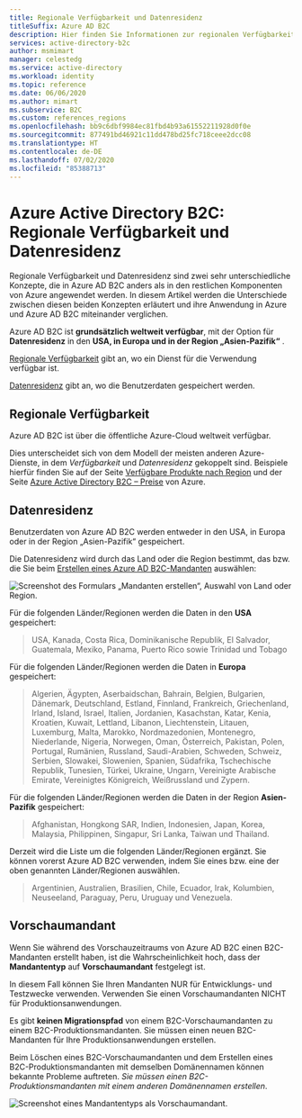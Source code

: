 ```yaml
---
title: Regionale Verfügbarkeit und Datenresidenz
titleSuffix: Azure AD B2C
description: Hier finden Sie Informationen zur regionalen Verfügbarkeit, zur Datenresidenz und zu Azure Active Directory B2C-Vorschaumandanten.
services: active-directory-b2c
author: msmimart
manager: celestedg
ms.service: active-directory
ms.workload: identity
ms.topic: reference
ms.date: 06/06/2020
ms.author: mimart
ms.subservice: B2C
ms.custom: references_regions
ms.openlocfilehash: bb9c6dbf9984ec81fbd4b93a61552211928d0f0e
ms.sourcegitcommit: 877491bd46921c11dd478bd25fc718ceee2dcc08
ms.translationtype: HT
ms.contentlocale: de-DE
ms.lasthandoff: 07/02/2020
ms.locfileid: "85388713"
---
```

# <a name="azure-active-directory-b2c-region-availability--data-residency"></a>Azure Active Directory B2C: Regionale Verfügbarkeit und Datenresidenz

Regionale Verfügbarkeit und Datenresidenz sind zwei sehr unterschiedliche Konzepte, die in Azure AD B2C anders als in den restlichen Komponenten von Azure angewendet werden. In diesem Artikel werden die Unterschiede zwischen diesen beiden Konzepten erläutert und ihre Anwendung in Azure und Azure AD B2C miteinander verglichen.

Azure AD B2C ist **grundsätzlich weltweit verfügbar**, mit der Option für **Datenresidenz** in den **USA, in Europa und in der Region „Asien-Pazifik“** .

[Regionale Verfügbarkeit](#region-availability) gibt an, wo ein Dienst für die Verwendung verfügbar ist.

[Datenresidenz](#data-residency) gibt an, wo die Benutzerdaten gespeichert werden.

## <a name="region-availability"></a>Regionale Verfügbarkeit

Azure AD B2C ist über die öffentliche Azure-Cloud weltweit verfügbar.

Dies unterscheidet sich von dem Modell der meisten anderen Azure-Dienste, in dem *Verfügbarkeit* und *Datenresidenz* gekoppelt sind. Beispiele hierfür finden Sie auf der Seite [Verfügbare Produkte nach Region](https://azure.microsoft.com/regions/services/) und der Seite [Azure Active Directory B2C – Preise](https://azure.microsoft.com/pricing/details/active-directory-b2c/) von Azure.

## <a name="data-residency"></a>Datenresidenz

Benutzerdaten von Azure AD B2C werden entweder in den USA, in Europa oder in der Region „Asien-Pazifik“ gespeichert.

Die Datenresidenz wird durch das Land oder die Region bestimmt, das bzw. die Sie beim [Erstellen eines Azure AD B2C-Mandanten](tutorial-create-tenant.md) auswählen:

![Screenshot des Formulars „Mandanten erstellen“, Auswahl von Land oder Region.](./media/data-residency/data-residency-b2c-tenant.png)

Für die folgenden Länder/Regionen werden die Daten in den **USA** gespeichert:

> USA, Kanada, Costa Rica, Dominikanische Republik, El Salvador, Guatemala, Mexiko, Panama, Puerto Rico sowie Trinidad und Tobago

Für die folgenden Länder/Regionen werden die Daten in **Europa** gespeichert:

> Algerien, Ägypten, Aserbaidschan, Bahrain, Belgien, Bulgarien, Dänemark, Deutschland, Estland, Finnland, Frankreich, Griechenland, Irland, Island, Israel, Italien, Jordanien, Kasachstan, Katar, Kenia, Kroatien, Kuwait, Lettland, Libanon, Liechtenstein, Litauen, Luxemburg, Malta, Marokko, Nordmazedonien, Montenegro, Niederlande, Nigeria, Norwegen, Oman, Österreich, Pakistan, Polen, Portugal, Rumänien, Russland, Saudi-Arabien, Schweden, Schweiz, Serbien, Slowakei, Slowenien, Spanien, Südafrika, Tschechische Republik, Tunesien, Türkei, Ukraine, Ungarn, Vereinigte Arabische Emirate, Vereinigtes Königreich, Weißrussland und Zypern.

Für die folgenden Länder/Regionen werden die Daten in der Region **Asien-Pazifik** gespeichert:

> Afghanistan, Hongkong SAR, Indien, Indonesien, Japan, Korea, Malaysia, Philippinen, Singapur, Sri Lanka, Taiwan und Thailand.

Derzeit wird die Liste um die folgenden Länder/Regionen ergänzt. Sie können vorerst Azure AD B2C verwenden, indem Sie eines bzw. eine der oben genannten Länder/Regionen auswählen.

> Argentinien, Australien, Brasilien, Chile, Ecuador, Irak, Kolumbien, Neuseeland, Paraguay, Peru, Uruguay und Venezuela.

## <a name="preview-tenant"></a>Vorschaumandant

Wenn Sie während des Vorschauzeitraums von Azure AD B2C einen B2C-Mandanten erstellt haben, ist die Wahrscheinlichkeit hoch, dass der **Mandantentyp** auf **Vorschaumandant** festgelegt ist.

In diesem Fall können Sie Ihren Mandanten NUR für Entwicklungs- und Testzwecke verwenden. Verwenden Sie einen Vorschaumandanten NICHT für Produktionsanwendungen.

Es gibt **keinen Migrationspfad** von einem B2C-Vorschaumandanten zu einem B2C-Produktionsmandanten. Sie müssen einen neuen B2C-Mandanten für Ihre Produktionsanwendungen erstellen.

Beim Löschen eines B2C-Vorschaumandanten und dem Erstellen eines B2C-Produktionsmandanten mit demselben Domänennamen können bekannte Probleme auftreten. *Sie müssen einen B2C-Produktionsmandanten mit einem anderen Domänennamen erstellen*.

![Screenshot eines Mandantentyps als Vorschaumandant.](./media/data-residency/preview-b2c-tenant.png)